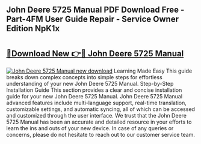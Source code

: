 ## John Deere 5725 Manual PDF Download Free - Part-4FM User Guide Repair - Service Owner Edition NpK1x

# <h2><a href="http://bc2024.oget.top/?id=John+Deere+5725+Manual">🔗Download New 👉🔴 John Deere 5725 Manual</a></h2>

[![John Deere 5725 Manual new download](https://i.imgur.com/5g1atiW.png)](http://bc2024.oget.top/?id=John+Deere+5725+Manual)
Learning Made Easy This guide breaks down complex concepts into simple steps for effortless understanding of your new John Deere 5725 Manual. Step-by-Step Installation Guide This section provides a clear and concise installation guide for your new John Deere 5725 Manual. John Deere 5725 Manual advanced features include multi-language support, real-time translation, customizable settings, and automatic syncing, all of which can be accessed and customized through the user interface. We trust that the John Deere 5725 Manual has been an accurate and detailed resource in your efforts to learn the ins and outs of your new device. In case of any queries or concerns, please do not hesitate to reach out to our customer service team.
